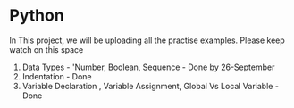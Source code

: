# Python
In This project, we will be uploading all the practise examples. Please keep watch on this space
1. Data Types - 'Number, Boolean, Sequence - Done by 26-September
2. Indentation - Done
3. Variable Declaration , Variable Assignment, Global Vs Local Variable - Done
